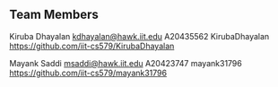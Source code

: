 ## Team Members

Kiruba	Dhayalan	kdhayalan@hawk.iit.edu	A20435562	KirubaDhayalan	https://github.com/iit-cs579/KirubaDhayalan

Mayank	Saddi	msaddi@hawk.iit.edu	A20423747	mayank31796	https://github.com/iit-cs579/mayank31796
